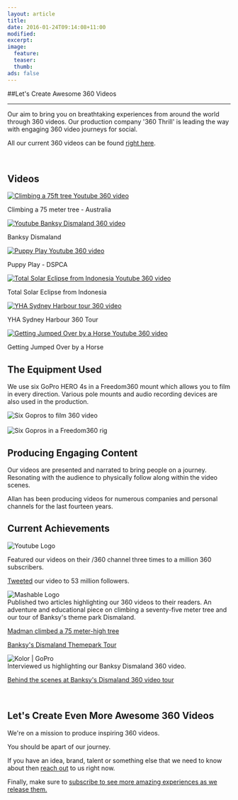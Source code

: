 ```yaml
---
layout: article
title:
date: 2016-01-24T09:14:08+11:00
modified:
excerpt:
image:
  feature:
  teaser:
  thumb:
ads: false
---
```


##Let's Create Awesome 360 Videos

<hr>

Our aim to bring you on breathtaking experiences from around the world through 360 videos. Our production company '360 Thrill' is leading the way with engaging 360 video journeys for social.

All our current 360 videos can be found [right here](https://www.youtube.com/channel/UCD-lebCcXn03aQRaq95AXEw/videos).

<br>

## Videos


<div class="img-container">
<div class="split-containers">
<a href="https://twitter.com/youtube/status/676929760388374529" target="_blank">
<img src="https://c2.staticflickr.com/8/7179/27168828404_87a84e6d39_n.jpg" alt="Climbing a 75ft tree Youtube 360 video"></a>
<p>Climbing a 75 meter tree - Australia</p>
</div>
<div class="split-containers">
 <a href="https://twitter.com/youtube/status/676929760388374529" target="_blank">
   <img src="https://c2.staticflickr.com/8/7272/27502506960_71342eec8e_n.jpg " alt="Youtube Banksy Dismaland 360 video"></a>
 <p>Banksy Dismaland</p>
</div>
</div>

<div class="img-container">
<div class="split-containers">
<a href="https://twitter.com/youtube/status/676929760388374529" target="_blank">
<img src="https://c2.staticflickr.com/8/7246/27168881874_7e920b3a99_n.jpg" alt="Puppy Play Youtube 360 video"></a>
<p>Puppy Play - DSPCA</p>
</div>
<div class="split-containers">
<a href="https://twitter.com/youtube/status/676929760388374529" target="_blank">
<img src="https://c2.staticflickr.com/8/7414/27168829244_ed4e5ed178_n.jpg" alt="Total Solar Eclipse from Indonesia Youtube 360 video"></a>
<p>Total Solar Eclipse from Indonesia </p>
</div>
</div>

<div class="img-container">
<div class="split-containers">
<a href="https://twitter.com/youtube/status/676929760388374529" target="_blank">
<img src="https://c2.staticflickr.com/8/7511/27168827824_1589e971d5_n.jpg" alt="YHA Sydney Harbour tour 360 video"></a>
<p>YHA Sydney Harbour 360 Tour</p>
</div>
<div class="split-containers">
<a href="https://twitter.com/youtube/status/676929760388374529" target="_blank">
<img src="https://c2.staticflickr.com/8/7309/27502506740_ee68e5be93_n.jpg" alt="Getting Jumped Over by a Horse Youtube 360 video"></a>
<p>Getting Jumped Over by a Horse</p>
</div>
</div>

## The Equipment Used

We use six GoPro HERO 4s in a Freedom360 mount which allows you to film in every direction.
Various pole mounts and audio recording devices are also used in the production.

<img src="https://c2.staticflickr.com/2/1537/25658564040_840518ac4e_c.jpg" alt="Six Gopros to film 360 video">
<br>
<br>
<img src="https://c2.staticflickr.com/2/1666/25148007673_1e8171a675_c.jpg" alt="Six Gopros in a Freedom360 rig">

## Producing Engaging Content

Our videos are presented and narrated to bring people on a journey. Resonating with the audience to physically follow along
within the video scenes.

Allan has been producing videos for numerous companies and personal channels for the last fourteen years.


## Current Achievements

<section>
  <aside><img src="https://c2.staticflickr.com/8/7335/27529798910_a6cf6e9b39_o.png" alt="Youtube Logo"></aside>
  <article><p>Featured our videos on their /360 channel three times to a million 360 subscribers.</p>
  <p><a href="https://twitter.com/youtube/status/676929760388374529" target="_blank">Tweeted</a> our video to 53 million followers.</p>
  </article>
</section>

<section>
  <aside><img src="https://c2.staticflickr.com/8/7395/27732652421_85fe17a9b2_m.jpg" alt="Mashable Logo"></aside>
  <article>Published two articles highlighting our 360 videos to their readers. An adventure and educational piece on climbing a seventy-five meter tree and our tour of Banksy's theme park Dismaland.
  <p><a href="http://mashable.com/2015/12/14/tree-climbing-360-video/?utm_cid=mash-com-Tw-main-link#4GFjNNoWpmq6" target="_blank">Madman climbed a 75 meter-high tree</a></p>
  <p><a href="http://mashable.com/2015/09/24/dismaland-360-video-tour/" target="_blank">Banksy's Dismaland Themepark Tour</a></p>
  </article>
</section>

<section>
  <aside><img src="https://c2.staticflickr.com/8/7526/27773482936_60dd65e29f_n.jpg" alt="Kolor | GoPro"></aside>
  <article>Interviewed us highlighting our Banksy Dismaland 360 video.
  <p><a href="http://www.kolor.com/2015/11/13/banksys-dismaland-theme-park-in-360o/" target="_blank">Behind the scenes at Banksy's Dismaland 360 video tour</a></p></article>
</section>


<br>

## Let's Create Even More Awesome 360 Videos

We're on a mission to produce inspiring 360 videos.

You should be apart of our journey.

If you have an idea, brand, talent or something else that we need to know about then <a href="mailto:allan@daxon.co?subject=Amazing 360 video idea">reach out</a> to us right now.

Finally, make sure to <a href="https://www.youtube.com/channel/UCD-lebCcXn03aQRaq95AXEw?sub_confirmation=1" target="_blank">subscribe to see more amazing experiences as we release them.</a>
